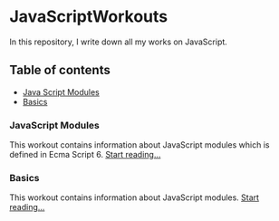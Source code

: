 # JavaScriptWorkouts

In this repository, I write down all my works on JavaScript.

## Table of contents

* [Java Script Modules](#javascript-modules)
* [Basics](#basics)

### JavaScript Modules

This workout contains information about JavaScript modules which is defined in Ecma Script 6.
[Start reading...](https://github.com/rclik/JavaScriptWorkouts/blob/master/modules/modules-readme.md)

### Basics

This workout contains information about JavaScript modules.
[Start reading...](https://github.com/rclik/JavaScriptWorkouts/blob/master/basics/basics-readme.md)
